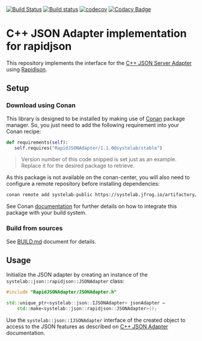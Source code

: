 [![Build Status](https://travis-ci.org/systelab/cpp-rapidjson-json-adapter.svg?branch=master)](https://travis-ci.org/systelab/cpp-rapidjson-json-adapter)
[![Build status](https://ci.appveyor.com/api/projects/status/qdrjivrs26gf46lo?svg=true)](https://ci.appveyor.com/project/systelab/cpp-rapidjson-json-adapter)
[![codecov](https://codecov.io/gh/systelab/cpp-rapidjson-json-adapter/branch/master/graph/badge.svg)](https://codecov.io/gh/systelab/cpp-rapidjson-json-adapter)
[![Codacy Badge](https://app.codacy.com/project/badge/Grade/be39b2eb43844ae3a93b6f2b934b8644)](https://www.codacy.com/gh/systelab/cpp-rapidjson-json-adapter/dashboard?utm_source=github.com&amp;utm_medium=referral&amp;utm_content=systelab/cpp-rapidjson-json-adapter&amp;utm_campaign=Badge_Grade)


# C++ JSON Adapter implementation for rapidjson

This repository implements the interface for the [C++ JSON Server Adapter](https://github.com/systelab/cpp-json-adapter) using [Rapidjson](http://rapidjson.org).

## Setup

### Download using Conan

This library is designed to be installed by making use of [Conan](https://conan.io/) package manager. So, you just need to add the following requirement into your Conan recipe:

```python
def requirements(self):
   self.requires("RapidJSONAdapter/1.1.0@systelab/stable")
```

> Version number of this code snipped is set just as an example. Replace it for the desired package to retrieve.

As this package is not available on the conan-center, you will also need to configure a remote repository before installing dependencies:

```bash
conan remote add systelab-public https://systelab.jfrog.io/artifactory/api/conan/cpp-conan-production-local
```

See Conan [documentation](https://docs.conan.io/en/latest/) for further details on how to integrate this package with your build system.

### Build from sources

See [BUILD.md](BUILD.md) document for details.


## Usage

Initialize the JSON adapter by creating an instance of the `systelab::json::rapidjson::JSONAdapter` class:

```cpp
#include "RapidJSONAdapter/JSONAdapter.h"

std::unique_ptr<systelab::json::IJSONAdapter> jsonAdapter =
    std::make<systelab::json::rapidjson::JSONAdapter>();
```

Use the `systelab::json::IJSONAdapter` interface of the created object to access to the JSON features as described on [C++ JSON Adapter](https://github.com/systelab/cpp-json-adapter) documentation.
